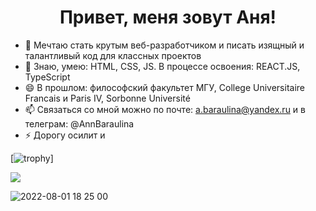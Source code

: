

### <h1 align="center">Привет, меня зовут Аня!</h1>




- 🌱 Мечтаю стать крутым веб-разработчиком и писать изящный и талантливый код для классных проектов
- 👯 Знаю, умею: HTML, CSS, JS. В процессе освоения: REACT.JS, TypeScript 
- 😄 В прошлом: философский факультет МГУ, College Universitaire Francais и Paris IV, Sorbonne Université 
- 📫 Связаться со мной можно по почте: a.baraulina@yandex.ru и в телеграм: @AnnBaraulina
- ⚡  Дорогу осилит и



[![trophy](https://github-profile-trophy.vercel.app/?username=AnnaBaraulina)]

![](https://komarev.com/ghpvc/?username=AnnaBaraulina)

![2022-08-01 18 25 00](https://user-images.githubusercontent.com/62443897/182222915-4c76a87c-c961-4d76-9b9e-4a58a7d050ed.jpg)
